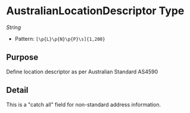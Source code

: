 # AustralianLocationDescriptor Type

*String*

- Pattern: `[\p{L}\p{N}\p{P}\s]{1,200}`

## Purpose

Define location descriptor as per Australian Standard AS4590


## Detail

This is a "catch all" field for non-standard address information.